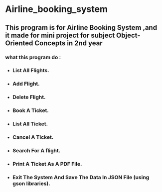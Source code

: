 # Airline_booking_system
## This program is for Airline Booking System ,and it made for mini project for subject Object-Oriented Concepts in 2nd year 
### what this program do :
* ### List All Flights.
* ### Add Flight.
* ### Delete Flight.
* ### Book A Ticket.
* ### List All Ticket.
* ### Cancel A Ticket.
* ### Search For A flight.
* ### Print A Ticket As A PDF File.
* ### Exit The System And Save The Data In JSON File (using gson libraries). 
